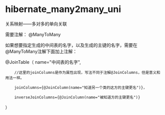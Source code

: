 # hibernate_many2many_uni
关系映射——多对多的单向关联

需要注解： @ManyToMany

如果想要指定生成的中间表的名字，以及生成的主键的名字，需要在@ManyToMany注解下面加上注解：

@JoinTable（
        name="中间表的名字",
        
        //这里的joinColumns是作为属性出现，写法不同于注解@JoinColumns，但是意义和用法一样。
        
        joinColumns={@JoinColumn(name="知道另一个类的这方的主键更名")}，
        
        inverseJoinColumns={@JoinColumn(name="被知道方的主键更名")}
）
